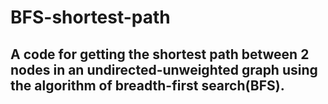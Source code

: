 # BFS-shortest-path

## A code for getting the shortest path between 2 nodes in an undirected-unweighted graph using the algorithm of breadth-first search(BFS).
